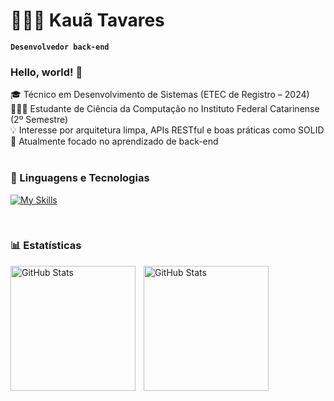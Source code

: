 # 👨🏽‍💻 Kauã Tavares
**`Desenvolvedor back-end`**
<br>

### Hello, world! 👋
🎓 Técnico em Desenvolvimento de Sistemas (ETEC de Registro – 2024) <br>
👨🏽‍💻 Estudante de Ciência da Computação no Instituto Federal Catarinense (2º Semestre) <br>
💡 Interesse por arquitetura limpa, APIs RESTful e boas práticas como SOLID <br>
📱 Atualmente focado no aprendizado de back-end <br> <br> 

### 🤖 Linguagens e Tecnologias

[![My Skills](https://skillicons.dev/icons?i=cpp,java,python,php,js,mysql,git,github)](https://skillicons.dev)

<br/>

### 📊 Estatísticas

<p>
  <img 
    align="left" 
    alt="GitHub Stats" 
    height="200" 
    style="padding-right: 10px;" 
    src="https://github-readme-stats.vercel.app/api?username=Kauadt&show_icons=true&theme=react&include_all_commits=true&locale=pt-br" 
  />

<img 
      align="left" 
      alt="GitHub Stats" 
      height="200" 
      src="https://github-readme-stats.vercel.app/api/top-langs/?username=Kauadt&theme=react&layout=compact&custom_title=Tecnologias&langs_count=9" 
  />

</p>


